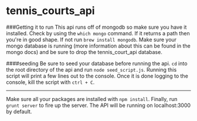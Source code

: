 tennis_courts_api
=================

###Getting it to run
This api runs off of mongodb so make sure you have it installed. Check by using the `which mongo` command.  If it returns a path then you're in good shape.  If not run `brew install mongodb`.  Make sure your mongo database is running (more information about this can be found in the mongo docs) and be sure to drop the tennis_court_api database.

####seeding
Be sure to seed your database before running the api.  `cd` into the root directory of the api and run `node seed_script.js`.  Running this script will print a few lines out to the console.  Once it is done logging to the console, kill the script with `ctrl + C`.

---
Make sure all your packages are installed with `npm install`.  Finally, run `grunt server` to fire up the server.  The API will be running on localhost:3000 by default. 



